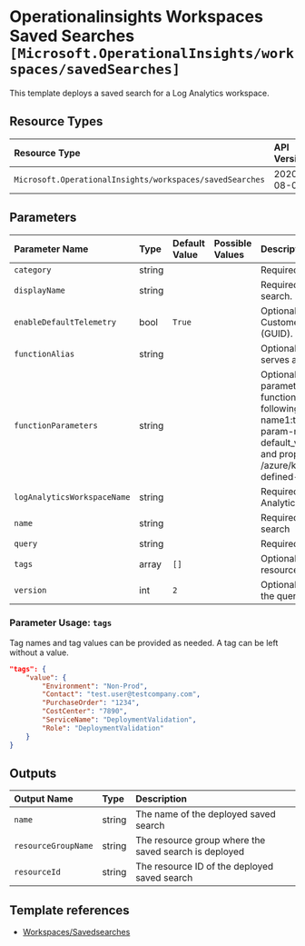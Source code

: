 # Operationalinsights Workspaces Saved Searches `[Microsoft.OperationalInsights/workspaces/savedSearches]`

This template deploys a saved search for a Log Analytics workspace.

## Resource Types

| Resource Type | API Version |
| :-- | :-- |
| `Microsoft.OperationalInsights/workspaces/savedSearches` | 2020-08-01 |

## Parameters

| Parameter Name | Type | Default Value | Possible Values | Description |
| :-- | :-- | :-- | :-- | :-- |
| `category` | string |  |  | Required. Query category. |
| `displayName` | string |  |  | Required. Display name for the search. |
| `enableDefaultTelemetry` | bool | `True` |  | Optional. Enable telemetry via the Customer Usage Attribution ID (GUID). |
| `functionAlias` | string |  |  | Optional. The function alias if query serves as a function.. |
| `functionParameters` | string |  |  | Optional. The optional function parameters if query serves as a function. Value should be in the following format: "param-name1:type1 = default_value1, param-name2:type2 = default_value2". For more examples and proper syntax please refer to /azure/kusto/query/functions/user-defined-functions. |
| `logAnalyticsWorkspaceName` | string |  |  | Required. Name of the Log Analytics workspace |
| `name` | string |  |  | Required. Name of the saved search |
| `query` | string |  |  | Required. Kusto Query to be stored. |
| `tags` | array | `[]` |  | Optional. Tags to configure in the resource. |
| `version` | int | `2` |  | Optional. The version number of the query language. |

### Parameter Usage: `tags`

Tag names and tag values can be provided as needed. A tag can be left without a value.

```json
"tags": {
    "value": {
        "Environment": "Non-Prod",
        "Contact": "test.user@testcompany.com",
        "PurchaseOrder": "1234",
        "CostCenter": "7890",
        "ServiceName": "DeploymentValidation",
        "Role": "DeploymentValidation"
    }
}
```

## Outputs

| Output Name | Type | Description |
| :-- | :-- | :-- |
| `name` | string | The name of the deployed saved search |
| `resourceGroupName` | string | The resource group where the saved search is deployed |
| `resourceId` | string | The resource ID of the deployed saved search |

## Template references

- [Workspaces/Savedsearches](https://docs.microsoft.com/en-us/azure/templates/Microsoft.OperationalInsights/2020-08-01/workspaces/savedSearches)
